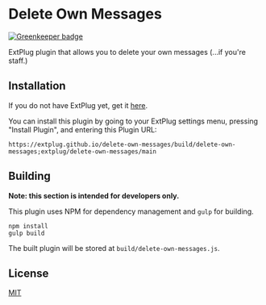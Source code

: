 Delete Own Messages
===================

[![Greenkeeper badge](https://badges.greenkeeper.io/extplug/delete-own-messages.svg)](https://greenkeeper.io/)

ExtPlug plugin that allows you to delete your own messages (...if you're staff.)

## Installation

If you do not have ExtPlug yet, get it [here](https://extplug.github.io).

You can install this plugin by going to your ExtPlug settings menu, pressing
"Install Plugin", and entering this Plugin URL:

```
https://extplug.github.io/delete-own-messages/build/delete-own-messages;extplug/delete-own-messages/main
```

## Building

**Note: this section is intended for developers only.**

This plugin uses NPM for dependency management and `gulp` for building.

```
npm install
gulp build
```

The built plugin will be stored at `build/delete-own-messages.js`.

## License

[MIT](./LICENSE)
